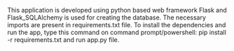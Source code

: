 This application is developed using python based web framework Flask and Flask_SQLAlchemy is used for creating the database.
The necessary imports are present in requirements.txt file.
To install the dependencies and run the app, type this command on command prompt/powershell: pip install -r requirements.txt and run app.py file.